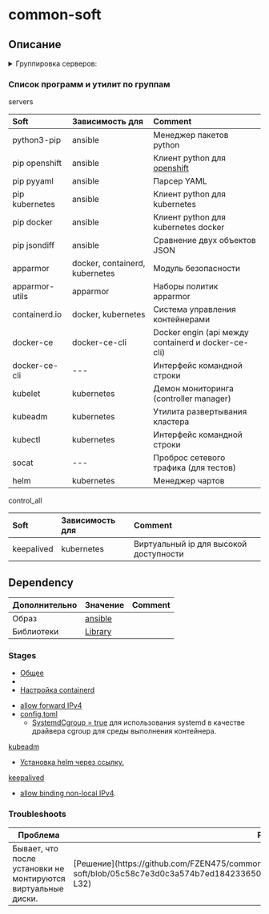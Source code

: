 # common-soft
## Описание
<details><summary> Группировка серверов:</summary>

```yaml
control_all:
  children:
    control_main:
      - control01
    control:
      - control02
      - control03

servers:
  children:
    control_main:
    control:
    storage:
      - storage01
    dev:
      - dev01
    prod:
      - prod01

workers:
  children:
    storage:
      - storage01
    dev:
      - dev01
    prod:
      - prod01
```
</details>

### Список программ и утилит по группам

servers

| Soft           | Зависимость для                | Comment                                                                                         |
|:---------------|:-------------------------------|:------------------------------------------------------------------------------------------------|
| python3-pip    | ansible                        | Менеджер пакетов python                                                                         |
| pip openshift  | ansible                        | Клиент python для [openshift](https://www.redhat.com/en/technologies/cloud-computing/openshift) | 
| pip pyyaml     | ansible                        | Парсер YAML                                                                                     | 
| pip kubernetes | ansible                        | Клиент python для kubernetes                                                                    | 
| pip docker     | ansible                        | Клиент python для kubernetes docker                                                             | 
| pip jsondiff   | ansible                        | Сравнение двух объектов JSON                                                                    | 
| apparmor       | docker, containerd, kubernetes | Модуль безопасности                                                                             | 
| apparmor-utils | apparmor                       | Наборы политик apparmor                                                                         | 
| containerd.io  | docker, kubernetes             | Система управления контейнерами                                                                 | 
| docker-ce      | docker-ce-cli                  | Docker engin (api между containerd и docker-ce-cli)                                             | 
| docker-ce-cli  | ---                            | Интерфейс командной строки                                                                      | 
| kubelet        | kubernetes                     | Демон мониторинга (controller manager)                                                          | 
| kubeadm        | kubernetes                     | Утилита развертывания кластера                                                                  | 
| kubectl        | kubernetes                     | Интерфейс командной строки                                                                      | 
| socat          | ---                            | Проброс сетевого трафика (для тестов)                                                           | 
| helm           | kubernetes                     | Менеджер чартов                                                                                 | 

control_all

| Soft       | Зависимость для | Comment                                |
|:-----------|:----------------|:---------------------------------------|
| keepalived | kubernetes      | Виртуальный ip для высокой доступности |


## Dependency
| Дополнительно | Значение                                              | Comment |
|:--------------|:------------------------------------------------------|:--------|
| Образ         | [ansible](https://github.com/FZEN475/ansible-image)   |         |
| Библиотеки    | [Library](https://github.com/FZEN475/ansible-library) |         |

### Stages
* [Общее](https://github.com/FZEN475/common-soft/blob/05c58c7e3d0c3a574b7ed18423365080d062e437/playbooks/_1_install_soft.yaml#L6-L29)
* 
* [Настройка containerd](https://kubernetes.io/docs/setup/production-environment/container-runtimes/)
- [allow forward IPv4](https://github.com/FZEN475/common-soft/blob/05c58c7e3d0c3a574b7ed18423365080d062e437/playbooks/_3_keepalived/_0_install.yaml#L4-L9)
- [config.toml](https://github.com/FZEN475/common-soft/blob/main/config/config.toml)
  - [SystemdCgroup = true](https://github.com/FZEN475/common-soft/blob/05c58c7e3d0c3a574b7ed18423365080d062e437/config/config.toml#L139) для использования systemd в качестве драйвера cgroup для среды выполнения контейнера.  

[kubeadm](https://github.com/FZEN475/common-soft/blob/main/playbooks/_2_kubeadm/_0_install.yaml)
- [Установка helm через ссылку.](https://github.com/FZEN475/common-soft/blob/05c58c7e3d0c3a574b7ed18423365080d062e437/playbooks/_2_kubeadm/_0_install.yaml#L15-L19)

[keepalived](https://github.com/FZEN475/common-soft/blob/main/playbooks/_3_keepalived/_0_install.yaml)
- [allow binding non-local IPv4](https://github.com/FZEN475/common-soft/blob/05c58c7e3d0c3a574b7ed18423365080d062e437/playbooks/_3_keepalived/_0_install.yaml#L4-L9).

### Troubleshoots

<!DOCTYPE html>
<table>
  <thead>
    <tr>
      <th>Проблема</th>
      <th>Решение</th>
    </tr>
  </thead>
  <tr>
      <td>Бывает, что после установки не монтируются виртуальные диски.</td>
      <td>
[Решение](https://github.com/FZEN475/common-soft/blob/05c58c7e3d0c3a574b7ed18423365080d062e437/playbooks/_1_swarm/_0_install.yaml#L22-L32)
</td>
  </tr>
  <tr>
  </tr>
</table>





